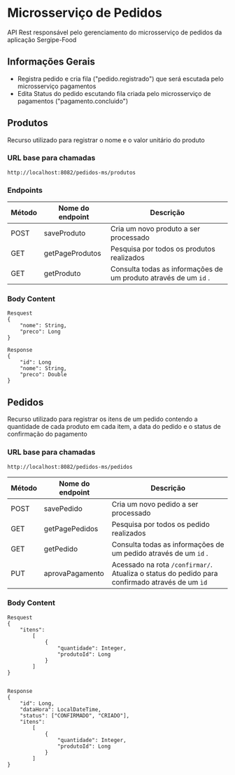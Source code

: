 # Microsserviço de Pedidos

API Rest responsável pelo gerenciamento do microsserviço de pedidos da aplicação Sergipe-Food


## Informações Gerais

- Registra pedido e cria fila ("pedido.registrado") que será escutada pelo microsserviço pagamentos
- Edita Status do pedido escutando fila criada pelo microsserviço de pagamentos ("pagamento.concluido")


## Produtos

Recurso utilizado para registrar o nome e o valor unitário do produto


### URL base para chamadas

```
http://localhost:8082/pedidos-ms/produtos
```


### Endpoints

| Método | Nome do endpoint | Descrição |
|-----------------------------------------------------------------------------------------------------------------|-----------------------------------------------------------------------------------------------------------------|-----------------------------------------------------------------------------------------------------------------|
| POST | saveProduto | Cria um novo produto a ser processado |
| GET | getPageProdutos | Pesquisa por todos os produtos realizados | 
| GET | getProduto | Consulta todas as informações de um produto através de um ```id``` .| 


### Body Content

```
Resquest
{
    "nome": String,
    "preco": Long
}
```

```
Response
{
    "id": Long
    "nome": String,
    "preco": Double
}
```


## Pedidos

Recurso utilizado para registrar os itens de um pedido contendo a quantidade de cada produto em cada item, a data do pedido e o status de confirmação do pagamento


### URL base para chamadas

```
http://localhost:8082/pedidos-ms/pedidos
```

| Método | Nome do endpoint | Descrição |
|-----------------------------------------------------------------------------------------------------------------|-----------------------------------------------------------------------------------------------------------------|-----------------------------------------------------------------------------------------------------------------|
| POST | savePedido | Cria um novo pedido a ser processado |
| GET | getPagePedidos | Pesquisa por todos os pedido realizados | 
| GET | getPedido | Consulta todas as informações de um pedido através de um ```id``` .|
| PUT | aprovaPagamento | Acessado na rota ```/confirmar/```. Atualiza o status do pedido para confirmado através de um ```ìd``` |


### Body Content

```
Resquest
{
    "itens":
        [
            {
                "quantidade": Integer,
                "produtoId": Long
            }
        ]
}


```

```
Response
{
    "id": Long,
    "dataHora": LocalDateTime,
    "status": ["CONFIRMADO", "CRIADO"],
    "itens":
        [
            {
                "quantidade": Integer,
                "produtoId": Long
            }
        ]
}
```
